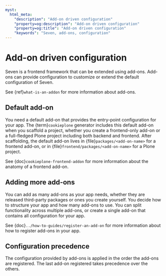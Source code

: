 ```yaml
---
myst:
  html_meta:
    "description": "Add-on driven configuration"
    "property=og:description": "Add-on driven configuration"
    "property=og:title": "Add-on driven configuration"
    "keywords": "Seven, add-ons, configuration"
---
```


# Add-on driven configuration

Seven is a frontend framework that can be extended using add-ons.
Add-ons can provide configuration to customize or extend the default configuration of Seven.

See {ref}`what-is-an-addon` for more information about add-ons.

## Default add-on

You need a default add-on that provides the entry-point configuration for your app.
The {term}`cookieplone` generator includes this default add-on when you scaffold a project, whether you create a frontend-only add-on or a full-fledged Plone project including both backend and frontend.
After scaffolding, the default add-on lives in {file}`packages/<add-on-name>` for a frontend add-on, or in {file}`frontend/packages/<add-on-name>` for a Plone project.

See {doc}`cookieplone-frontend-addon` for more information about the anatomy of a frontend add-on.

## Adding more add-ons

You can add as many add-ons as your app needs, whether they are released third-party packages or ones you create yourself.
You decide how to structure your app and how many add-ons to use.
You can split functionality across multiple add-ons, or create a single add-on that contains all configuration for your app.

See {doc}`../how-to-guides/register-an-add-on` for more information about how to register add-ons in your app.

## Configuration precedence

The configuration provided by add-ons is applied in the order the add-ons are registered.
The last add-on registered takes precedence over the others.
